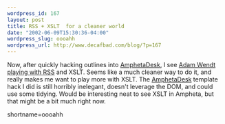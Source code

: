 ```yaml
--- 
wordpress_id: 167
layout: post
title: RSS + XSLT  for a cleaner world
date: "2002-06-09T15:30:36-04:00"
wordpress_slug: oooahh
wordpress_url: http://www.decafbad.com/blog/?p=167
---
```

<p>Now, after quickly hacking outlines into <a href="http://www.decafbad.com/twiki/bin/view/Main/AmphetaDesk">AmphetaDesk</a>, I see <a href="http://ipwebdev.com/radio/2002/06/07.php#a177">Adam Wendt playing with <a href="http://www.decafbad.com/twiki/bin/view/Main/RSS">RSS</a> and XSLT</a>.  Seems like a much cleaner way to do it, and really makes me  want to play more with XSLT.  The <a href="http://www.decafbad.com/twiki/bin/view/Main/AmphetaDesk">AmphetaDesk</a> template hack I did is still horribly inelegant, doesn't leverage the DOM, and could use some tidying.  Would be interesting neat to see XSLT in Ampheta, but that might be a bit much right now.</p>
<!--more-->
shortname=oooahh
